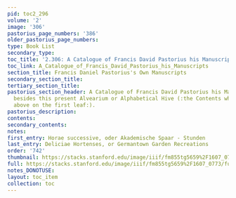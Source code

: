 ```yaml
---
pid: toc2_296
volume: '2'
image: '306'
pastorius_page_numbers: '386'
older_pastorius_page_numbers: 
type: Book List
secondary_type: 
toc_title: '2.306: A Catalogue of Francis David Pastorius his Manuscripts'
toc_link: A_Catalogue_of_Francis_David_Pastorius_his_Manuscripts
section_title: Francis Daniel Pastorius's Own Manuscripts
secondary_section_title: 
tertiary_section_title: 
pastorius_section_header: A Catalogue of Francis David Pastorius his Manuscripts,
  besides this present Alvearium or Alphabetical Hive (:the Contents whereof are specified
  above on the first leaf:).
pastorius_description: 
contents: 
secondary_contents: 
notes: 
first_entry: Horae successive, oder Akademische Spaar - Stunden
last_entry: Deliciae Hortenses, or Germantown Garden Recreations
order: '742'
thumbnail: https://stacks.stanford.edu/image/iiif/fm855tg5659%2F1607_0773/full/100,/0/default.jpg
full: https://stacks.stanford.edu/image/iiif/fm855tg5659%2F1607_0773/full/full/0/default.jpg
notes_DONOTUSE: 
layout: toc_item
collection: toc
---
```

